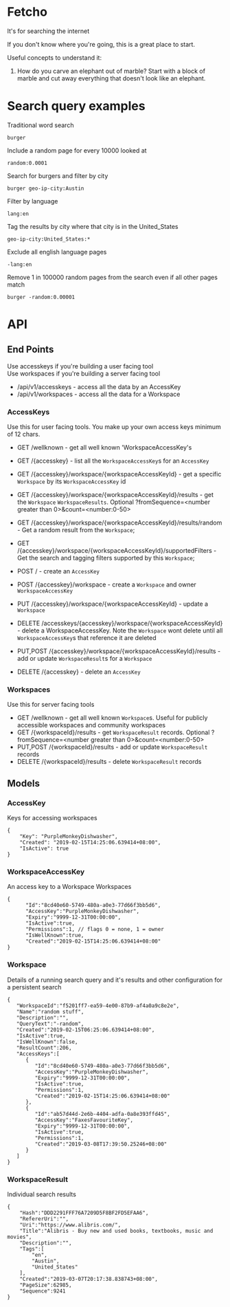 # Fetcho

It's for searching the internet

If you don't know where you're going, this is a great place to start.

Useful concepts to understand it:
1. How do you carve an elephant out of marble? Start with a block of marble and cut away everything that doesn't look like an elephant.

# Search query examples

Traditional word search
```
burger
```

Include a random page for every 10000 looked at
```
random:0.0001 
```

Search for burgers and filter by city
```
burger geo-ip-city:Austin
```

Filter by language
```
lang:en
```

Tag the results by city where that city is in the United_States
```
geo-ip-city:United_States:*
```

Exclude all english language pages
```
-lang:en
```

Remove 1 in 100000 random pages from the search even if all other pages match
```
burger -random:0.00001
```

# API

## End Points

Use accesskeys if you're building a user facing tool  
Use workspaces if you're building a server facing tool

* /api/v1/accesskeys - access all the data by an AccessKey  
* /api/v1/workspaces - access all the data for a Workspace

### AccessKeys

Use this for user facing tools. You make up your own access keys minimum of 12 chars.

* GET /wellknown - get all well known 'WorkspaceAccessKey's  
* GET /{accesskey} - list all the `WorkspaceAccessKey`s for an `AccessKey`
* GET /{accesskey}/workspace/{workspaceAccessKeyId} - get a specific `Workspace` by its `WorkspaceAccessKey` id
* GET /{accesskey}/workspace/{workspaceAccessKeyId}/results - get the `Workspace` `WorkspaceResults`. Optional ?fromSequence=&lt;number greater than 0&gt;&count=&lt;number:0-50&gt;
* GET /{accesskey}/workspace/{workspaceAccessKeyId}/results/random - Get a random result from the `Workspace`;
* GET /{accesskey}/workspace/{workspaceAccessKeyId}/supportedFilters - Get the search and tagging filters supported by this `Workspace`;

* POST / - create an `AccessKey`
* POST /{accesskey}/workspace - create a `Workspace` and owner `WorkspaceAccessKey`
* PUT /{accesskey}/workspace/{workspaceAccessKeyId} - update a `Workspace`
* DELETE /accesskeys/{accesskey}/workspace/{workspaceAccessKeyId} - delete a WorkspaceAccessKey. Note the `Workspace` wont delete until all `WorkspaceAccessKey`s that reference it are deleted
* PUT,POST /{accesskey}/workspace/{workspaceAccessKeyId}/results - add or update `WorkspaceResult`s for a `Workspace`
* DELETE /{accesskey} - delete an `AccessKey`

### Workspaces

Use this for server facing tools

* GET /wellknown - get all well known `Workspace`s. Useful for publicly accessible workspaces and community workspaces  
* GET /{workspaceId}/results - get `WorkspaceResult` records. Optional ?fromSequence=&lt;number greater than 0&gt;&count=&lt;number:0-50&gt;
* PUT,POST /{workspaceId}/results - add or update `WorkspaceResult` records
* DELETE /{workspaceId}/results - delete `WorkspaceResult` records

## Models

### AccessKey 
Keys for accessing workspaces  

```
{
	"Key": "PurpleMonkeyDishwasher",
	"Created": "2019-02-15T14:25:06.639414+08:00",  
	"IsActive": true
}
```

### WorkspaceAccessKey 
An access key to a Workspace Workspaces 

```
{  
      "Id":"8cd40e60-5749-480a-a0e3-77d66f3bb5d6",  
      "AccessKey":"PurpleMonkeyDishwasher",  
      "Expiry":"9999-12-31T00:00:00",  
      "IsActive":true,  
      "Permissions":1, // flags 0 = none, 1 = owner 
	  "IsWellKnown":true,
      "Created":"2019-02-15T14:25:06.639414+08:00"  
}  
```

### Workspace 
Details of a running search query and it's results and other configuration for a persistent search  

``` 
{  
   "WorkspaceId":"f5201ff7-ea59-4e00-87b9-af4a0a9c8e2e",  
   "Name":"random stuff",  
   "Description":"",  
   "QueryText":"-random",  
   "Created":"2019-02-15T06:25:06.639414+08:00",  
   "IsActive":true,  
   "IsWellKnown":false,
   "ResultCount":206,  
   "AccessKeys":[    
      {  
         "Id":"8cd40e60-5749-480a-a0e3-77d66f3bb5d6",  
         "AccessKey":"PurpleMonkeyDishwasher",  
         "Expiry":"9999-12-31T00:00:00",  
         "IsActive":true,  
         "Permissions":1,
		 "Created":"2019-02-15T14:25:06.639414+08:00"  
      },  
      {    
         "Id":"ab57d44d-2e6b-4404-adfa-0a8e393ffd45",  
         "AccessKey":"FaxesFavouriteKey",  
         "Expiry":"9999-12-31T00:00:00",  
         "IsActive":true,  
         "Permissions":1,
         "Created":"2019-03-08T17:39:50.25246+08:00"  
      }  
   ]  
}  
```

### WorkspaceResult 
Individual search results  

```  
{   
    "Hash":"DDD2291FFF76A7209D5F8BF2FD5EFAA6",  
    "RefererUri":"",  
    "Uri":"https://www.alibris.com/",  
    "Title":"Alibris - Buy new and used books, textbooks, music and movies",  
    "Description":"",  
    "Tags":[ 
		"en",
		"Austin",
		"United_States"
    ],  
    "Created":"2019-03-07T20:17:38.838743+08:00",  
    "PageSize":62985,  
    "Sequence":9241  
}
```
